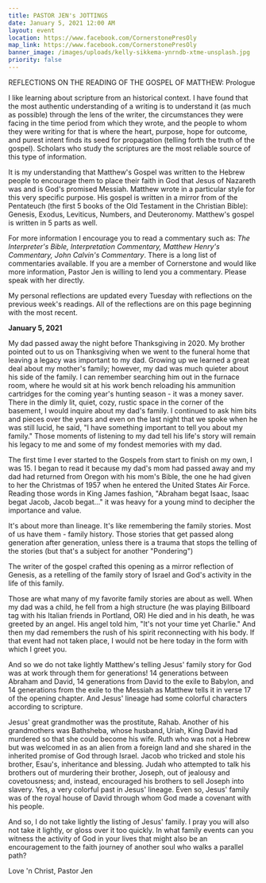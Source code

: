 ```yaml
---
title: PASTOR JEN's JOTTINGS
date: January 5, 2021 12:00 AM
layout: event
location: https://www.facebook.com/CornerstonePresOly
map_link: https://www.facebook.com/CornerstonePresOly
banner_image: /images/uploads/kelly-sikkema-ynrndb-xtme-unsplash.jpg
priority: false
---
```

REFLECTIONS ON THE READING OF THE GOSPEL OF MATTHEW: Prologue

I like learning about scripture from an historical context. I have found that the most authentic understanding of a writing is to understand it (as much as possible) through the lens of the writer, the circumstances they were facing in the time period from which they wrote, and the people to whom they were writing for that is where the heart, purpose, hope for outcome, and purest intent finds its seed for propagation (telling forth the truth of the gospel). Scholars who study the scriptures are the most reliable source of this type of information.

It is my understanding that Matthew's Gospel was written to the Hebrew people to encourage them to place their faith in God that Jesus of Nazareth was and is God's promised Messiah.  Matthew wrote in a particular style for this very specific purpose. His gospel is written in a mirror from of the Pentateuch (the first 5 books of the Old Testament in the Christian Bible): Genesis, Exodus, Leviticus, Numbers, and Deuteronomy. Matthew's gospel is written in 5 parts as well.  

For more information I encourage you to read a commentary such as: *The Interpreter's Bible, Interpretation Commentary, Matthew Henry's Commentary, John Calvin's Commentary*. There is a long list of commentaries available. If you are a member of Cornerstone and would like more information, Pastor Jen is willing to lend you a commentary. Please speak with her directly.

My personal reflections are updated every Tuesday with reflections on the previous week's readings. All of the reflections are on this page beginning with the most recent.

**January 5, 2021**

My dad passed away the night before Thanksgiving in 2020. My brother pointed out to us on Thanksgiving when we went to the funeral home that leaving a legacy was important to my dad.  Growing up we learned a great deal about my mother's family; however, my dad was much quieter about his side of the family.  I can remember searching him out in the furnace room, where he would sit at his work bench reloading his ammunition cartridges for the coming year's hunting season - it was a money saver.  There in the dimly lit, quiet, cozy, rustic space in the corner of the basement, I would inquire about my dad's family. I continued to ask him bits and pieces over the years and even on the last night that we spoke when he was still lucid, he said, "I have something important to tell you about my family."  Those moments of listening to my dad tell his life's story will remain his legacy to me and some of my fondest memories with my dad.

The first time I ever started to the Gospels from start to finish on my own, I was 15.  I began to read it because my dad's mom had passed away and my dad had returned from Oregon with his mom's Bible, the one he had given to her the Christmas of 1957 when he entered the United States Air Force.  Reading those words in King James fashion, "Abraham begat Isaac, Isaac begat Jacob, Jacob begat..." it was heavy for a young mind to decipher the importance and value.

It's about more than lineage.  It's like remembering the family stories. Most of us have them - family history.  Those stories that get passed along generation after generation, unless there is a trauma that stops the telling of the stories (but that's a subject for another "Pondering")

The writer of the gospel crafted this opening as a mirror reflection of Genesis, as a retelling of the family story of Israel and God's activity in the life of this family.

Those are what many of my favorite family stories are about as well.  When my dad was a child, he fell from a high structure (he was playing Billboard tag with his Italian friends in Portland, OR) He died and in his death, he was greeted by an angel. His angel told him, "It's not your time yet Charlie." And then my dad remembers the rush of his spirit reconnecting with his body. If that event had not taken place, I would not be here today in the form with which I greet you.

And so we do not take lightly Matthew's telling Jesus' family story for God was at work through them for generations! 14 generations between Abraham and David, 14 generations from David to the exile to Babylon, and 14 generations from the exile to the Messiah as Matthew tells it in verse 17 of the opening chapter. And Jesus' lineage had some colorful characters according to scripture.

Jesus' great grandmother was the prostitute, Rahab. Another of his grandmothers was Bathsheba, whose husband, Uriah, King David had murdered so that she could become his wife. Ruth who was not a Hebrew but was welcomed in as an alien from a foreign land and she shared in the inherited promise of God through Israel. Jacob who tricked and stole his brother, Esau's, inheritance and blessing. Judah who attempted to talk his brothers out of murdering their brother, Joseph, out of jealousy and covetousness; and, instead, encouraged his brothers to sell Joseph into slavery. Yes, a very colorful past in Jesus' lineage. Even so, Jesus' family was of the royal house of David through whom God made a covenant with his people.

And so, I do not take lightly the listing of Jesus' family. I pray you will also not take it lightly, or gloss over it too quickly.  In what family events can you witness the activity of God in your lives that might also be an encouragement to the faith journey of another soul who walks a parallel path?

Love 'n Christ, Pastor Jen